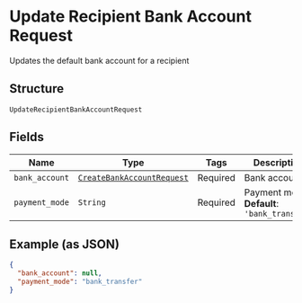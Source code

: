 
# Update Recipient Bank Account Request

Updates the default bank account for a recipient

## Structure

`UpdateRecipientBankAccountRequest`

## Fields

| Name | Type | Tags | Description |
|  --- | --- | --- | --- |
| `bank_account` | [`CreateBankAccountRequest`](../../doc/models/create-bank-account-request.md) | Required | Bank account |
| `payment_mode` | `String` | Required | Payment mode<br>**Default**: `'bank_transfer'` |

## Example (as JSON)

```json
{
  "bank_account": null,
  "payment_mode": "bank_transfer"
}
```

